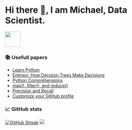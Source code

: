 <!-- image -->
# Hi there 👋, I am Michael, Data Scientist.




<a href="https://www.linkedin.com/in/michael-farmakovskii-55b1a621b/">
    <img height="50" src="https://cdn2.iconfinder.com/data/icons/social-icon-3/512/social_style_3_in-306.png"/>
</a>

### 📚 Usefull papers 
* [Learn Python](https://realpython.com/)
* [Entropy: How Decision Trees Make Decisions](https://medium.com/towards-data-science/entropy-how-decision-trees-make-decisions-2946b9c18c8)
* [Python Comprehensions](https://medium.com/dev-genius/is-list-comprehension-the-most-effective-way-to-solve-any-tasks-python-b6bb3f5391fa)
* [map(), filter(), and reduce()](https://medium.com/swlh/higher-order-functions-in-python-map-filter-and-reduce-34299fee1b21)
* [Precision and Recall](https://towardsdatascience.com/finally-remember-what-precision-and-recall-is-and-stop-being-afraid-of-these-questions-in-f61981930c67)
* [Customize your GitHub profile](https://medium.com/towards-data-science/enrich-your-github-profile-with-these-tips-272fa1eafe05)


 ### 📈 GitHub stats 
[![GitHub Streak](https://github-readme-streak-stats.herokuapp.com?user=Manhow&theme=radical&date_format=M%20j%5B%2C%20Y%5D)](https://git.io/streak-stats)
<img src="https://github-readme-stats.vercel.app/api?username=Manhow&show_icons=true&theme=omni"/>

